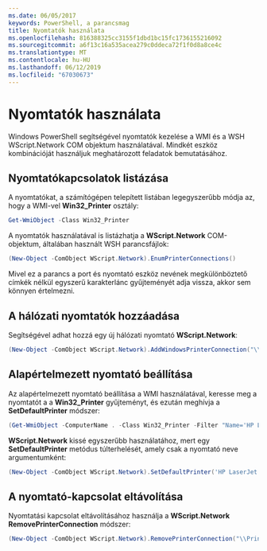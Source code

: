 ```yaml
---
ms.date: 06/05/2017
keywords: PowerShell, a parancsmag
title: Nyomtatók használata
ms.openlocfilehash: 816388325cc3155f1dbd1bc15fc1736155216092
ms.sourcegitcommit: a6f13c16a535acea279c0ddeca72f1f0d8a8ce4c
ms.translationtype: MT
ms.contentlocale: hu-HU
ms.lasthandoff: 06/12/2019
ms.locfileid: "67030673"
---
```

# <a name="working-with-printers"></a>Nyomtatók használata

Windows PowerShell segítségével nyomtatók kezelése a WMI és a WSH WScript.Network COM objektum használatával. Mindkét eszköz kombinációját használjuk meghatározott feladatok bemutatásához.

## <a name="listing-printer-connections"></a>Nyomtatókapcsolatok listázása

A nyomtatókat, a számítógépen telepített listában legegyszerűbb módja az, hogy a WMI-vel **Win32_Printer** osztály:

```powershell
Get-WmiObject -Class Win32_Printer
```

A nyomtatók használatával is listázhatja a **WScript.Network** COM-objektum, általában használt WSH parancsfájlok:

```powershell
(New-Object -ComObject WScript.Network).EnumPrinterConnections()
```

Mivel ez a parancs a port és nyomtató eszköz nevének megkülönböztető címkék nélkül egyszerű karakterlánc gyűjteményét adja vissza, akkor sem könnyen értelmezni.

## <a name="adding-a-network-printer"></a>A hálózati nyomtatók hozzáadása

Segítségével adhat hozzá egy új hálózati nyomtató **WScript.Network**:

```powershell
(New-Object -ComObject WScript.Network).AddWindowsPrinterConnection("\\Printserver01\Xerox5")
```

## <a name="setting-a-default-printer"></a>Alapértelmezett nyomtató beállítása

Az alapértelmezett nyomtató beállítása a WMI használatával, keresse meg a nyomtatót a a **Win32_Printer** gyűjteményt, és ezután meghívja a **SetDefaultPrinter** módszer:

```powershell
(Get-WmiObject -ComputerName . -Class Win32_Printer -Filter "Name='HP LaserJet 5Si'").SetDefaultPrinter()
```

**WScript.Network** kissé egyszerűbb használatához, mert egy **SetDefaultPrinter** metódus túlterhelését, amely csak a nyomtató neve argumentumként:

```powershell
(New-Object -ComObject WScript.Network).SetDefaultPrinter('HP LaserJet 5Si')
```

## <a name="removing-a-printer-connection"></a>A nyomtató-kapcsolat eltávolítása

Nyomtatási kapcsolat eltávolításához használja a **WScript.Network RemovePrinterConnection** módszer:

```powershell
(New-Object -ComObject WScript.Network).RemovePrinterConnection("\\Printserver01\Xerox5")
```
